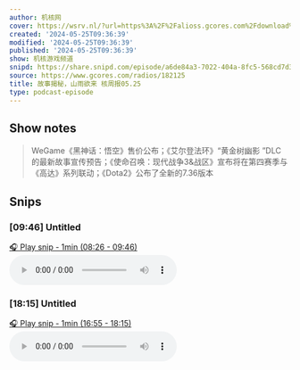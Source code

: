 ```yaml
---
author: 机核网
cover: https://wsrv.nl/?url=https%3A%2F%2Falioss.gcores.com%2Fdownload%2Fpodcast%2Fgadio.png%3Fv%3D1&w=200&h=200
created: '2024-05-25T09:36:39'
modified: '2024-05-25T09:36:39'
published: '2024-05-25T09:36:39'
show: 机核游戏频道
snipd: https://share.snipd.com/episode/a6de84a3-7022-404a-8fc5-568cd7d34ff2
source: https://www.gcores.com/radios/182125
title: 故事揭秘，山雨欲来 核周报05.25
type: podcast-episode
---
```



## Show notes
> WeGame《黑神话：悟空》售价公布；《艾尔登法环》“黄金树幽影 ”DLC 的最新故事宣传预告；《使命召唤：现代战争3&战区》宣布将在第四赛季与《高达》系列联动；《Dota2》公布了全新的7.36版本

## Snips
### [09:46] Untitled
[🎧 Play snip - 1min️ (08:26 - 09:46)](https://share.snipd.com/snip/4707519d-9ceb-4dfd-a957-ac0a4d2076cd)
<audio controls> <source src="http://alioss.gcores.com/uploads/audio/75e555c8-d17b-4ab8-97d8-3c761007f123.mp3#t=08:26,09:46"> </audio>
### [18:15] Untitled
[🎧 Play snip - 1min️ (16:55 - 18:15)](https://share.snipd.com/snip/659a49c3-dbd2-411f-b07f-c9891ab83d9a)
<audio controls> <source src="http://alioss.gcores.com/uploads/audio/75e555c8-d17b-4ab8-97d8-3c761007f123.mp3#t=16:55,18:15"> </audio>
